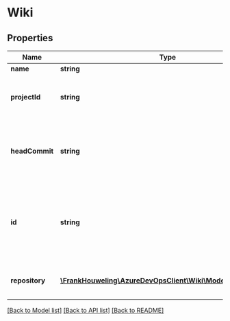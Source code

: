 # Wiki

## Properties
Name | Type | Description | Notes
------------ | ------------- | ------------- | -------------
**name** | **string** | Wiki name. | [optional] 
**projectId** | **string** | ID of the project in which the wiki is to be created. | [optional] 
**headCommit** | **string** | The head commit associated with the git repository backing up the wiki. | [optional] 
**id** | **string** | The ID of the wiki which is same as the ID of the Git repository that it is backed by. | [optional] 
**repository** | [**\FrankHouweling\AzureDevOpsClient\Wiki\Model\GitRepository**](GitRepository.md) | The git repository that backs up the wiki. | [optional] 

[[Back to Model list]](../README.md#documentation-for-models) [[Back to API list]](../README.md#documentation-for-api-endpoints) [[Back to README]](../README.md)


